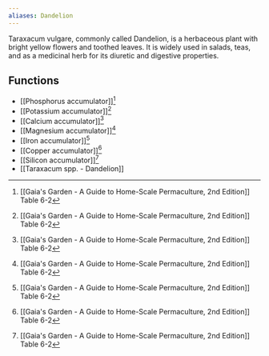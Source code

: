 ```yaml
---
aliases: Dandelion
---
```

Taraxacum vulgare, commonly called Dandelion, is a herbaceous plant with bright yellow flowers and toothed leaves. It is widely used in salads, teas, and as a medicinal herb for its diuretic and digestive properties.

## Functions
- [[Phosphorus accumulator]][^1]
- [[Potassium accumulator]][^1]
- [[Calcium accumulator]][^1]
- [[Magnesium accumulator]][^1]
- [[Iron accumulator]][^1]
- [[Copper accumulator]][^1]
- [[Silicon accumulator]][^1]
- [[Taraxacum spp. - Dandelion]]
[^1]: [[Gaia's Garden - A Guide to Home-Scale Permaculture, 2nd Edition]] Table 6-2